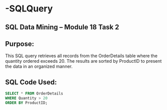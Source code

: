 # -SQLQuery
## SQL Data Mining – Module 18 Task 2

## Purpose:
This SQL query retrieves all records from the OrderDetails table where the quantity ordered exceeds 20. The results are sorted by ProductID to present the data in an organized manner.

## SQL Code Used:
```sql
SELECT * FROM OrderDetails
WHERE Quantity > 20
ORDER BY ProductID;
